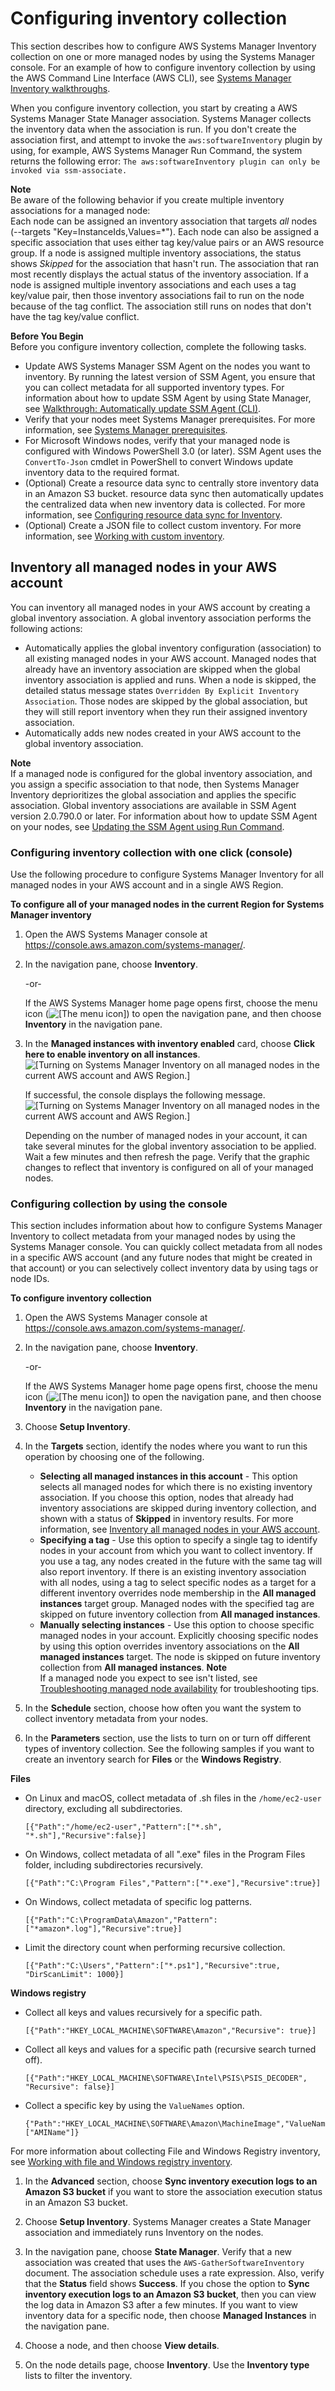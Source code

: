 # Configuring inventory collection<a name="sysman-inventory-configuring"></a>

This section describes how to configure AWS Systems Manager Inventory collection on one or more managed nodes by using the Systems Manager console\. For an example of how to configure inventory collection by using the AWS Command Line Interface \(AWS CLI\), see [Systems Manager Inventory walkthroughs](sysman-inventory-walk.md)\.

When you configure inventory collection, you start by creating a AWS Systems Manager State Manager association\. Systems Manager collects the inventory data when the association is run\. If you don't create the association first, and attempt to invoke the `aws:softwareInventory` plugin by using, for example, AWS Systems Manager Run Command, the system returns the following error: `The aws:softwareInventory plugin can only be invoked via ssm-associate.`

**Note**  
Be aware of the following behavior if you create multiple inventory associations for a managed node:  
Each node can be assigned an inventory association that targets *all* nodes \(\-\-targets "Key=InstanceIds,Values=\*"\)\.
Each node can also be assigned a specific association that uses either tag key/value pairs or an AWS resource group\.
If a node is assigned multiple inventory associations, the status shows *Skipped* for the association that hasn't run\. The association that ran most recently displays the actual status of the inventory association\.
If a node is assigned multiple inventory associations and each uses a tag key/value pair, then those inventory associations fail to run on the node because of the tag conflict\. The association still runs on nodes that don't have the tag key/value conflict\. 

**Before You Begin**  
Before you configure inventory collection, complete the following tasks\.
+ Update AWS Systems Manager SSM Agent on the nodes you want to inventory\. By running the latest version of SSM Agent, you ensure that you can collect metadata for all supported inventory types\. For information about how to update SSM Agent by using State Manager, see [Walkthrough: Automatically update SSM Agent \(CLI\)](sysman-state-cli.md)\.
+ Verify that your nodes meet Systems Manager prerequisites\. For more information, see [Systems Manager prerequisites](systems-manager-prereqs.md)\.
+ For Microsoft Windows nodes, verify that your managed node is configured with Windows PowerShell 3\.0 \(or later\)\. SSM Agent uses the `ConvertTo-Json` cmdlet in PowerShell to convert Windows update inventory data to the required format\.
+ \(Optional\) Create a resource data sync to centrally store inventory data in an Amazon S3 bucket\. resource data sync then automatically updates the centralized data when new inventory data is collected\. For more information, see [Configuring resource data sync for Inventory](sysman-inventory-datasync.md)\.
+ \(Optional\) Create a JSON file to collect custom inventory\. For more information, see [Working with custom inventory](sysman-inventory-custom.md)\.

## Inventory all managed nodes in your AWS account<a name="inventory-management-inventory-all"></a>

You can inventory all managed nodes in your AWS account by creating a global inventory association\. A global inventory association performs the following actions:
+ Automatically applies the global inventory configuration \(association\) to all existing managed nodes in your AWS account\. Managed nodes that already have an inventory association are skipped when the global inventory association is applied and runs\. When a node is skipped, the detailed status message states `Overridden By Explicit Inventory Association`\. Those nodes are skipped by the global association, but they will still report inventory when they run their assigned inventory association\.
+ Automatically adds new nodes created in your AWS account to the global inventory association\.

**Note**  
If a managed node is configured for the global inventory association, and you assign a specific association to that node, then Systems Manager Inventory deprioritizes the global association and applies the specific association\.
Global inventory associations are available in SSM Agent version 2\.0\.790\.0 or later\. For information about how to update SSM Agent on your nodes, see [Updating the SSM Agent using Run Command](run-command-tutorial-update-software.md#rc-console-agentexample)\.

### Configuring inventory collection with one click \(console\)<a name="sysman-inventory-config-collection-one-click"></a>

Use the following procedure to configure Systems Manager Inventory for all managed nodes in your AWS account and in a single AWS Region\. 

**To configure all of your managed nodes in the current Region for Systems Manager inventory**

1. Open the AWS Systems Manager console at [https://console\.aws\.amazon\.com/systems\-manager/](https://console.aws.amazon.com/systems-manager/)\.

1. In the navigation pane, choose **Inventory**\.

   \-or\-

   If the AWS Systems Manager home page opens first, choose the menu icon \(![\[The menu icon\]](http://docs.aws.amazon.com/systems-manager/latest/userguide/images/menu-icon-small.png)\) to open the navigation pane, and then choose **Inventory** in the navigation pane\.

1. In the **Managed instances with inventory enabled** card, choose **Click here to enable inventory on all instances**\.  
![\[Turning on Systems Manager Inventory on all managed nodes in the current AWS account and AWS Region.\]](http://docs.aws.amazon.com/systems-manager/latest/userguide/images/inventory-one-click-1.png)

   If successful, the console displays the following message\.  
![\[Turning on Systems Manager Inventory on all managed nodes in the current AWS account and AWS Region.\]](http://docs.aws.amazon.com/systems-manager/latest/userguide/images/inventory-one-click-2.png)

   Depending on the number of managed nodes in your account, it can take several minutes for the global inventory association to be applied\. Wait a few minutes and then refresh the page\. Verify that the graphic changes to reflect that inventory is configured on all of your managed nodes\.

### Configuring collection by using the console<a name="sysman-inventory-config-collection"></a>

This section includes information about how to configure Systems Manager Inventory to collect metadata from your managed nodes by using the Systems Manager console\. You can quickly collect metadata from all nodes in a specific AWS account \(and any future nodes that might be created in that account\) or you can selectively collect inventory data by using tags or node IDs\.

**To configure inventory collection**

1. Open the AWS Systems Manager console at [https://console\.aws\.amazon\.com/systems\-manager/](https://console.aws.amazon.com/systems-manager/)\.

1. In the navigation pane, choose **Inventory**\.

   \-or\-

   If the AWS Systems Manager home page opens first, choose the menu icon \(![\[The menu icon\]](http://docs.aws.amazon.com/systems-manager/latest/userguide/images/menu-icon-small.png)\) to open the navigation pane, and then choose **Inventory** in the navigation pane\.

1. Choose **Setup Inventory**\.

1. In the **Targets** section, identify the nodes where you want to run this operation by choosing one of the following\.
   + **Selecting all managed instances in this account** \- This option selects all managed nodes for which there is no existing inventory association\. If you choose this option, nodes that already had inventory associations are skipped during inventory collection, and shown with a status of **Skipped** in inventory results\. For more information, see [Inventory all managed nodes in your AWS account](#inventory-management-inventory-all)\. 
   + **Specifying a tag** \- Use this option to specify a single tag to identify nodes in your account from which you want to collect inventory\. If you use a tag, any nodes created in the future with the same tag will also report inventory\. If there is an existing inventory association with all nodes, using a tag to select specific nodes as a target for a different inventory overrides node membership in the **All managed instances** target group\. Managed nodes with the specified tag are skipped on future inventory collection from **All managed instances**\.
   + **Manually selecting instances** \- Use this option to choose specific managed nodes in your account\. Explicitly choosing specific nodes by using this option overrides inventory associations on the **All managed instances** target\. The node is skipped on future inventory collection from **All managed instances**\.
**Note**  
If a managed node you expect to see isn't listed, see [Troubleshooting managed node availability](troubleshooting-managed-instances.md) for troubleshooting tips\.

1. In the **Schedule** section, choose how often you want the system to collect inventory metadata from your nodes\.

1. In the **Parameters** section, use the lists to turn on or turn off different types of inventory collection\. See the following samples if you want to create an inventory search for **Files** or the **Windows Registry**\.

**Files**
   + On Linux and macOS, collect metadata of \.sh files in the `/home/ec2-user` directory, excluding all subdirectories\.

     ```
     [{"Path":"/home/ec2-user","Pattern":["*.sh", "*.sh"],"Recursive":false}]
     ```
   + On Windows, collect metadata of all "\.exe" files in the Program Files folder, including subdirectories recursively\.

     ```
     [{"Path":"C:\Program Files","Pattern":["*.exe"],"Recursive":true}]
     ```
   + On Windows, collect metadata of specific log patterns\.

     ```
     [{"Path":"C:\ProgramData\Amazon","Pattern":["*amazon*.log"],"Recursive":true}]
     ```
   + Limit the directory count when performing recursive collection\.

     ```
     [{"Path":"C:\Users","Pattern":["*.ps1"],"Recursive":true, "DirScanLimit": 1000}]
     ```

**Windows registry**
   + Collect all keys and values recursively for a specific path\.

     ```
     [{"Path":"HKEY_LOCAL_MACHINE\SOFTWARE\Amazon","Recursive": true}]
     ```
   + Collect all keys and values for a specific path \(recursive search turned off\)\.

     ```
     [{"Path":"HKEY_LOCAL_MACHINE\SOFTWARE\Intel\PSIS\PSIS_DECODER", "Recursive": false}]
     ```
   + Collect a specific key by using the `ValueNames` option\.

     ```
     {"Path":"HKEY_LOCAL_MACHINE\SOFTWARE\Amazon\MachineImage","ValueNames":["AMIName"]}
     ```

   For more information about collecting File and Windows Registry inventory, see [Working with file and Windows registry inventory](sysman-inventory-file-and-registry.md)\.

1. In the **Advanced** section, choose **Sync inventory execution logs to an Amazon S3 bucket** if you want to store the association execution status in an Amazon S3 bucket\.

1. Choose **Setup Inventory**\. Systems Manager creates a State Manager association and immediately runs Inventory on the nodes\.

1. In the navigation pane, choose **State Manager**\. Verify that a new association was created that uses the `AWS-GatherSoftwareInventory` document\. The association schedule uses a rate expression\. Also, verify that the **Status** field shows **Success**\. If you chose the option to **Sync inventory execution logs to an Amazon S3 bucket**, then you can view the log data in Amazon S3 after a few minutes\. If you want to view inventory data for a specific node, then choose **Managed Instances** in the navigation pane\. 

1. Choose a node, and then choose **View details**\.

1. On the node details page, choose **Inventory**\. Use the **Inventory type** lists to filter the inventory\.